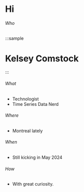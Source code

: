 # Hi

###### Who
<style>
    .sample {
        text-align: center;
        color: #1956AF;
        border-radius: 10px;
        background-color: #E1EDFF;
        border: 1px solid #1956AF;
        padding-top: 20px;
        margin-bottom: 20px;
    }
</style>
:::sample
# Kelsey Comstock
:::

###### What
- Technologist
- Time Series Data Nerd

###### Where
- Montreal lately

###### When
- Still kicking in May 2024

###### How
- With great curiosity.